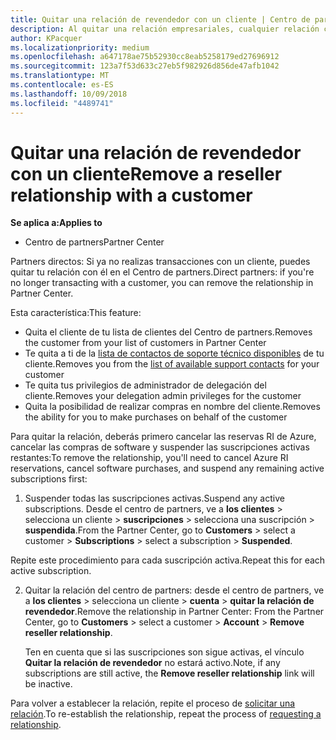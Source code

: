 ```yaml
---
title: Quitar una relación de revendedor con un cliente | Centro de partners
description: Al quitar una relación empresariales, cualquier relación cerrada de negocio desaparecerá de la vista en el Centro de partners.
author: KPacquer
ms.localizationpriority: medium
ms.openlocfilehash: a647178ae75b52930cc8eab5258179ed27696912
ms.sourcegitcommit: 123a7f53d633c27eb5f982926d856de47afb1042
ms.translationtype: MT
ms.contentlocale: es-ES
ms.lasthandoff: 10/09/2018
ms.locfileid: "4489741"
---
```

# <a name="remove-a-reseller-relationship-with-a-customer"></a><span data-ttu-id="00780-103">Quitar una relación de revendedor con un cliente</span><span class="sxs-lookup"><span data-stu-id="00780-103">Remove a reseller relationship with a customer</span></span>

**<span data-ttu-id="00780-104">Se aplica a:</span><span class="sxs-lookup"><span data-stu-id="00780-104">Applies to</span></span>**

-   <span data-ttu-id="00780-105">Centro de partners</span><span class="sxs-lookup"><span data-stu-id="00780-105">Partner Center</span></span>

<span data-ttu-id="00780-106">Partners directos: Si ya no realizas transacciones con un cliente, puedes quitar tu relación con él en el Centro de partners.</span><span class="sxs-lookup"><span data-stu-id="00780-106">Direct partners: if you're no longer transacting with a customer, you can remove the relationship in Partner Center.</span></span> 

<span data-ttu-id="00780-107">Esta característica:</span><span class="sxs-lookup"><span data-stu-id="00780-107">This feature:</span></span>
*  <span data-ttu-id="00780-108">Quita el cliente de tu lista de clientes del Centro de partners.</span><span class="sxs-lookup"><span data-stu-id="00780-108">Removes the customer from your list of customers in Partner Center</span></span>
*  <span data-ttu-id="00780-109">Te quita a ti de la [lista de contactos de soporte técnico disponibles](assign-support-contacts.md) de tu cliente.</span><span class="sxs-lookup"><span data-stu-id="00780-109">Removes you from the [list of available support contacts](assign-support-contacts.md) for your customer</span></span>
*  <span data-ttu-id="00780-110">Te quita tus privilegios de administrador de delegación del cliente.</span><span class="sxs-lookup"><span data-stu-id="00780-110">Removes your delegation admin privileges for the customer</span></span>
*  <span data-ttu-id="00780-111">Quita la posibilidad de realizar compras en nombre del cliente.</span><span class="sxs-lookup"><span data-stu-id="00780-111">Removes the ability for you to make purchases on behalf of the customer</span></span>

<span data-ttu-id="00780-112">Para quitar la relación, deberás primero cancelar las reservas RI de Azure, cancelar las compras de software y suspender las suscripciones activas restantes:</span><span class="sxs-lookup"><span data-stu-id="00780-112">To remove the relationship, you'll need to cancel Azure RI reservations, cancel software purchases, and suspend any remaining active subscriptions first:</span></span>

1.  <span data-ttu-id="00780-113">Suspender todas las suscripciones activas.</span><span class="sxs-lookup"><span data-stu-id="00780-113">Suspend any active subscriptions.</span></span> <span data-ttu-id="00780-114">Desde el centro de partners, ve a **los clientes** > selecciona un cliente > **suscripciones** > selecciona una suscripción > **suspendida**.</span><span class="sxs-lookup"><span data-stu-id="00780-114">From the Partner Center, go to **Customers** > select a customer > **Subscriptions** > select a subscription > **Suspended**.</span></span> 

   <span data-ttu-id="00780-115">Repite este procedimiento para cada suscripción activa.</span><span class="sxs-lookup"><span data-stu-id="00780-115">Repeat this for each active subscription.</span></span>

2.  <span data-ttu-id="00780-116">Quitar la relación del centro de partners: desde el centro de partners, ve a **los clientes** > selecciona un cliente > **cuenta** > **quitar la relación de revendedor**.</span><span class="sxs-lookup"><span data-stu-id="00780-116">Remove the relationship in Partner Center: From the Partner Center, go to **Customers** > select a customer > **Account** > **Remove reseller relationship**.</span></span>

    <span data-ttu-id="00780-117">Ten en cuenta que si las suscripciones son sigue activas, el vínculo **Quitar la relación de revendedor** no estará activo.</span><span class="sxs-lookup"><span data-stu-id="00780-117">Note, if any subscriptions are still active, the **Remove reseller relationship** link will be inactive.</span></span> 

<span data-ttu-id="00780-118">Para volver a establecer la relación, repite el proceso de [solicitar una relación](request-a-relationship-with-a-customer.md).</span><span class="sxs-lookup"><span data-stu-id="00780-118">To re-establish the relationship, repeat the process of [requesting a relationship](request-a-relationship-with-a-customer.md).</span></span>
